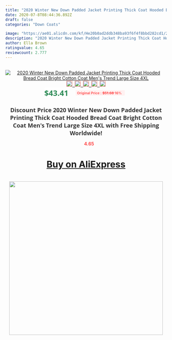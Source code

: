 ```yaml
---
title: "2020 Winter New Down Padded Jacket Printing Thick Coat Hooded Bread Coat Bright Cotton Coat Men's Trend Large Size 4XL"
date: 2020-07-8T08:44:36.892Z
draft: false
categories: "Down Coats"

image: "https://ae01.alicdn.com/kf/He20b0ad2ddb348ba93f6f4f8bbd282cd1/2020-Winter-New-Down-Padded-Jacket-Printing-Thick-Coat-Hooded-Bread-Coat-Bright-Cotton-Coat-Men.jpg"
description: "2020 Winter New Down Padded Jacket Printing Thick Coat Hooded Bread Coat Bright Cotton Coat Men's Trend Large Size 4XL"
author: Ella Brown
ratingvalue: 4.65
reviewcount: 2.777
---
```

<br>
<div style="text-align: center;">
<a href="https://s.click.aliexpress.com/e/_AqBCx3" target="_blank" rel="nofollow noopener noreferrer"><img alt="2020 Winter New Down Padded Jacket Printing Thick Coat Hooded Bread Coat Bright Cotton Coat Men's Trend Large Size 4XL" class="magnifier-image" src="https://ae01.alicdn.com/kf/He20b0ad2ddb348ba93f6f4f8bbd282cd1/2020-Winter-New-Down-Padded-Jacket-Printing-Thick-Coat-Hooded-Bread-Coat-Bright-Cotton-Coat-Men.jpg_640x640.jpg">
<br>
<img style="border:1px solid salmon" src="https://ae01.alicdn.com/kf/He20b0ad2ddb348ba93f6f4f8bbd282cd1/2020-Winter-New-Down-Padded-Jacket-Printing-Thick-Coat-Hooded-Bread-Coat-Bright-Cotton-Coat-Men.jpg_120x120.jpg">&nbsp;&nbsp;<img style="border:1px solid salmon" src="https://ae01.alicdn.com/kf/Hbd4e33d72ea64854931b7ad4969be4bfe/2020-Winter-New-Down-Padded-Jacket-Printing-Thick-Coat-Hooded-Bread-Coat-Bright-Cotton-Coat-Men.jpg_120x120.jpg">&nbsp;&nbsp;<img style="border:1px solid salmon" src="https://ae01.alicdn.com/kf/H2caac9eaab33455baa15cccc19fa2878M/2020-Winter-New-Down-Padded-Jacket-Printing-Thick-Coat-Hooded-Bread-Coat-Bright-Cotton-Coat-Men.jpg_120x120.jpg">&nbsp;&nbsp;<img style="border:1px solid salmon" src="https://ae01.alicdn.com/kf/H63076940bdaa4970a16bed8c474d6e59X/2020-Winter-New-Down-Padded-Jacket-Printing-Thick-Coat-Hooded-Bread-Coat-Bright-Cotton-Coat-Men.jpg_120x120.jpg">&nbsp;&nbsp;<img style="border:1px solid salmon" src="https://ae01.alicdn.com/kf/H621805e6fafa460180ff1313b3c8b8e2k/2020-Winter-New-Down-Padded-Jacket-Printing-Thick-Coat-Hooded-Bread-Coat-Bright-Cotton-Coat-Men.jpg_120x120.jpg"></a></div><br0>
<div style="text-align: center;"><span style="background-color: white; border: 0px; box-sizing: border-box; color: seagreen; display: inline-block; font-family: &quot;open sans&quot; , &quot;arial&quot; , &quot;helvetica&quot; , sans-serif , &quot;heiti&quot;; font-size: 24px; font-stretch: inherit; font-weight: 700; line-height: inherit; margin: 0px 10px 0px 0px; padding: 0px; vertical-align: middle;">$43.41 </span>
<span style="background: rgb(255 , 241 , 241); border-radius: 3px; border: 0px; box-sizing: border-box; color: #ff4747; display: inline-block; font-family: inherit; font-size: 12px; font-stretch: inherit; font-style: inherit; font-variant: inherit; font-weight: 600; line-height: inherit; margin: 0px; padding: 2px 5px; transform: scale(0.9); vertical-align: middle;">Original Price : <b style="text-decoration: line-through;">$51.68 </b> 16%&nbsp;&nbsp;</span></div>
<h1 style="color: #333333; display: inline-block; font-family: &quot;open sans&quot; , &quot;arial&quot; , &quot;helvetica&quot; , sans-serif , &quot;heiti&quot;; font-size: 18px; font-stretch: inherit; font-weight: 700; text-align: center;">Discount Price 2020 Winter New Down Padded Jacket Printing Thick Coat Hooded Bread Coat Bright Cotton Coat Men's Trend Large Size 4XL with Free Shipping Worldwide!</h1>
<div style="color: #ff4747; text-align: center;">
<img src="https://4.bp.blogspot.com/-M0ZcTcb-5uY/XleCXlxnR4I/AAAAAAAAAEc/OrjgMkXV1oMQFaCRZj5HQwOCBcu3w1FegCPcBGAYYCw/s1600/star.png" style="height: 15px;">&nbsp;<b>4.65</b></div>
<div class="button_cont" align="center"><a class="buynow_a" href="https://s.click.aliexpress.com/e/_AqBCx3" target="_blank" rel="nofollow noopener noreferrer"><H1>Buy on AliExpress</H1></a></div><br>
<div class="separator" style="clear: both; text-align: center;">
<img src="https://lh3.googleusercontent.com/-pTy5HemUv9M/XlePHvY0dAI/AAAAAAAAAE4/0nX5iRUoIWY8eMW9Dpxeirr157OZliDIgCLcBGAsYHQ/s1600/badge.gif" width="480">
</div>
